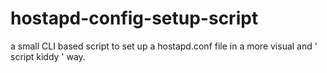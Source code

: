 # hostapd-config-setup-script
a small CLI based script to set up a hostapd.conf file in a more visual and ' script kiddy ' way. 
